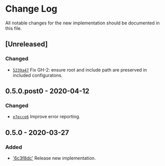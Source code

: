 # Change Log

All notable changes for the new implementation should be documented in this file.

## [Unreleased]
### Changed
* [`5239a47`](https://github.com/vsajip/py-cfg-lib/commit/5239a47)
  Fix GH-2: ensure root and include path are preserved in included configuratons.

## 0.5.0.post0 - 2020-04-12
### Changed
- [`e7ecce6`](https://github.com/vsajip/py-cfg-lib/commit/e7ecce6)
  Improve error reporting.

## 0.5.0 - 2020-03-27
### Added
- ['6c3f8dc'](https://github.com/vsajip/py-cfg-lib/commit/6c3f8dc)
  Release new implementation.

